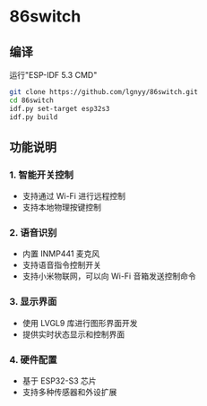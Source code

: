 # 86switch
## 编译
运行"ESP-IDF 5.3 CMD"
```sh
git clone https://github.com/lgnyy/86switch.git
cd 86switch
idf.py set-target esp32s3
idf.py build
```

## 功能说明

### 1. 智能开关控制
- 支持通过 Wi-Fi 进行远程控制
- 支持本地物理按键控制

### 2. 语音识别
- 内置 INMP441 麦克风
- 支持语音指令控制开关
- 支持小米物联网，可以向 Wi-Fi 音箱发送控制命令

### 3. 显示界面
- 使用 LVGL9 库进行图形界面开发
- 提供实时状态显示和控制界面

### 4. 硬件配置
- 基于 ESP32-S3 芯片
- 支持多种传感器和外设扩展

